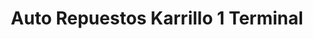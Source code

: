 ---
title: "Auto Repuestos Karrillo 1 Terminal"
url: /guatemala-zona-9/auto-repuestos-karrillo-1-terminal/
shop: piezas de automóviles
---